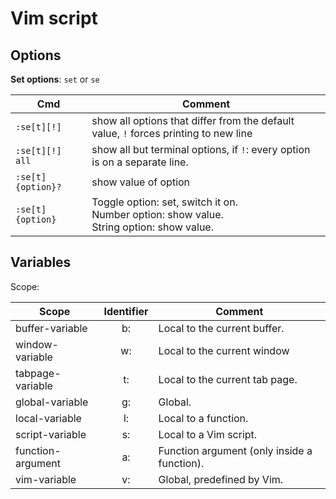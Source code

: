 # Vim script

## Options

**Set options**: `set` or `se`

<badge-doc href="https://vimhelp.org/options.html#set-option" message="options" logo="vim"></badge-doc>



| Cmd                | Comment                                                                                            |
|--------------------|----------------------------------------------------------------------------------------------------|
| `:se[t][!]`        | show all options that differ from the default value, `!` forces printing to new line               |
| `:se[t][!] all`    | show all but terminal options, if `!`: every option is on a separate line.                         |
| `:se[t] {option}?` | show value of option                                                                               |
| `:se[t] {option}`  | Toggle option: set, switch it on.<br/> Number option: show value. <br/> String option: show value. |



## Variables

Scope:


| Scope             | Identifier | Comment                                     |
|-------------------|:----------:|---------------------------------------------|
| buffer-variable   |     b:     | Local to the current buffer.                |
| window-variable   |     w:     | Local to the current window                 |
| tabpage-variable  |     t:     | Local to the current tab page.              |
| global-variable   |     g:     | Global.                                     |
| local-variable    |     l:     | Local to a function.                        |
| script-variable   |     s:     | Local to a Vim script.                      |
| function-argument |     a:     | Function argument (only inside a function). |
| vim-variable      |     v:     | Global, predefined by Vim.                  |
